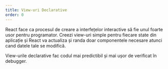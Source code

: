 ```yaml
---
title: View-uri Declarative
order: 0
---
```

React face ca procesul de creare a interfețelor interactive să fie unul foarte usor pentru programator. Creezi view-uri simple pentru fiecare state din aplicație și React va actualiza și randa doar componentele necesare atunci cand datele tale se modifică.

View-urile declarative fac codul mai predictibil și mai ușor de verificat în debugger.
<!-- React makes it painless to create interactive UIs. Design simple views for each state in your application, and React will efficiently update and render just the right components when your data changes.

Declarative views make your code more predictable and easier to debug. -->
